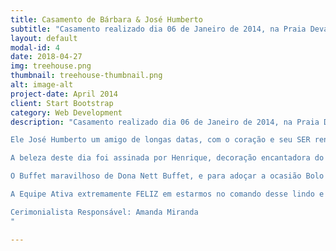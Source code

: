 ```yaml
---
title: Casamento de Bárbara & José Humberto
subtitle: "Casamento realizado dia 06 de Janeiro de 2014, na Praia Devassa Beach Club e Cervejaria Continental..."
layout: default
modal-id: 4
date: 2018-04-27
img: treehouse.png
thumbnail: treehouse-thumbnail.png
alt: image-alt
project-date: April 2014
client: Start Bootstrap
category: Web Development
description: "Casamento realizado dia 06 de Janeiro de 2014, na Praia Devassa Beach Club e Cervejaria Continental. Ela Bárbara Fernandes linda de viver… com um sorriso iluminado e um encanto de menina, seria já o segundo Casamento que realizaríamos na Família pois a Irmã Dayalla Fernandes também já foi nossa Noivinha…<br><br>

Ele José Humberto um amigo de longas datas, com o coração e seu SER renovado, temente às promessas de Deus em sua Vida… Das idas e vindas o AMOR prevaleceu e o cenário não poderia ser mais inesquecível para receberem a bênção da União para sempre… Ela ainda mais linda com Vestido Império Boaz.<br><br>

A beleza deste dia foi assinada por Henrique, decoração encantadora do jeitinho que os Noivos queriam de Diego Pereira . Músicos da Cerimônia Orquestra Dokmos, com a Iluminação de Baobá Iluminações. Nos clicks deste casal Renato Silva que também fez a filmagem.<br><br>

O Buffet maravilhoso de Dona Nett Buffet, e para adoçar a ocasião Bolo de Jane E Carol Bolos e os brigadeiros gourmet de Mada, e os Bem Casado deliciosos de Dulce Doces.<br><br>

A Equipe Ativa extremamente FELIZ em estarmos no comando desse lindo e real sonho, com o mar de testemunha e as Bênçãos de Deus exaltada e edificada por tamanho amor e cumplicidade… Desejos sempre de muita Paz e Felicidade a esse lindo Casal!!<br><br>

Cerimonialista Responsável: Amanda Miranda
"

---
```

